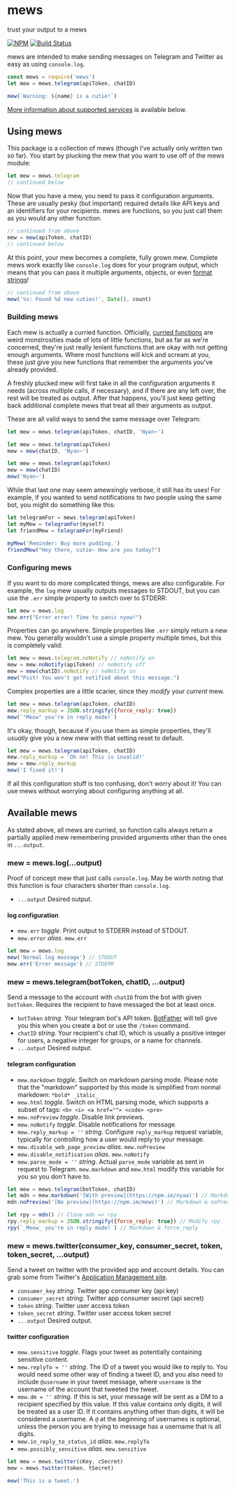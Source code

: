 # mews
trust your output to a mews

[![NPM](https://nodei.co/npm/mews.png?mini=true)](https://nodei.co/npm/mews/)
[![Build Status](https://travis-ci.org/stawberri/mews.svg?branch=master)](https://travis-ci.org/stawberri/mews)

mews are intended to make sending messages on Telegram and Twitter as easy as using `console.log`.

```js
const mews = require('mews')
let mew = mews.telegram(apiToken, chatID)

mew(`Warning: ${name} is a cutie!`)
```

[More information about supported services](#available-mews) is available below.

## Using mews

This package is a collection of mews (though I've actually only written two so far). You start by plucking the mew that you want to use off of the mews module:

```js
let mew = mews.telegram
// continued below
```

Now that you have a mew, you need to pass it configuration arguments. These are usually pesky (but important) required details like API keys and an identifiers for your recipients. mews are functions, so you just call them as you would any other function.

```js
// continued from above
mew = mew(apiToken, chatID)
// continued below
```

At this point, your mew becomes a complete, fully grown mew. Complete mews work exactly like `console.log` does for your program output, which means that you can pass it multiple arguments, objects, or even [format strings](https://nodejs.org/api/util.html#util_util_format_format)!

```js
// continued from above
mew('%s: Found %d new cuties!', Date(), count)
```


### Building mews

Each mew is actually a curried function. Officially, [curried functions](https://en.wikipedia.org/wiki/Currying) are weird monstrosities made of lots of little functions, but as far as we're concerned, they're just really lenient functions that are okay with not getting enough arguments. Where most functions will kick and scream at you, these just give you new functions that remember the arguments you've already provided.

A freshly plucked mew will first take in all the configuration arguments it needs (across multiple calls, if necessary), and if there are any left over, the rest will be treated as output. After that happens, you'll just keep getting back additional complete mews that treat all their arguments as output.

These are all valid ways to send the same message over Telegram:

```js
let mew = mews.telegram(apiToken, chatID, 'Nyan~')
```

```js
let mew = mews.telegram(apiToken)
mew = mew(chatID, 'Nyan~')
```

```js
let mew = mews.telegram(apiToken)
mew = mew(chatID)
mew('Nyan~')
```

While that last one may seem a*mews*ingly verbose, it still has its uses! For example, if you wanted to send notifications to *two* people using the same bot, you might do something like this:

```js
let telegramFor = mews.telegram(apiToken)
let myMew = telegramFor(myself)
let friendMew = telegramFor(myFriend)

myMew('Reminder: Buy more pudding.')
friendMew("Hey there, cutie~ How are you today?")
```


### Configuring mews

If you want to do more complicated things, mews are also configurable. For example, the `log` mew usually outputs messages to STDOUT, but you can use the `.err` simple property to switch over to STDERR:

```js
let mew = mews.log
mew.err("Error error! Time to panic nyow!")
```

Properties can go anywhere. Simple properties like `.err` simply return a new mew. You generally wouldn't use a simple property multiple times, but this is completely valid:

```js
let mew = mews.telegram.noNotify // noNotify on
mew = mew.noNotify(apiToken) // noNotify off
mew = mew(chatID).noNotify // noNotify on
mew("Psst! You won't get notified about this message.")
```

Complex properties are a little scarier, since they *modify* your *current* mew.

```js
let mew = mews.telegram(apiToken, chatID)
mew.reply_markup = JSON.stringify({force_reply: true})
mew(`"Meow" you're in reply mode!`)
```

It's okay, though, because if you use them as simple properties, they'll *usually* give you a new mew with that setting reset to default.

```js
let mew = mews.telegram(apiToken, chatID)
mew.reply_markup = 'Oh no! This is invalid!'
mew = mew.reply_markup
mew('I fixed it!')
```

If all this configuration stuff is too confusing, don't worry about it! You can use mews without worrying about configuring anything at all.

## Available mews
As stated above, all mews are curried, so function calls always return a partially applied mew remembering provided arguments other than the ones in `...output`.

### mew = mews.log(...output)
Proof of concept mew that just calls `console.log`. May be worth noting that this function is four characters shorter than `console.log`.

* `...output` Desired output.

#### log configuration

* `mew.err` *toggle*. Print output to STDERR instead of STDOUT.
* `mew.error` *alias*. `mew.err`

```js
let mew = mews.log
mew('Normal log message') // STDOUT
mew.err('Error message') // STDERR
```

### mew = mews.telegram(botToken, chatID, ...output)
Send a message to the account with `chatID` from the bot with given `botToken`. Requires the recipient to have messaged the bot at least once.

* `botToken` *string*. Your telegram bot's API token. [BotFather](https://telegram.me/BotFather) will tell give you this when you create a bot or use the `/token` command.
* `chatID` *string*. Your recipient's chat ID, which is usually a positive integer for users, a negative integer for groups, or a name for channels.
* `...output` Desired output.

#### telegram configuration

* `mew.markdown` *toggle*. Switch on markdown parsing mode. Please note that the "markdown" supported by this mode is simplified from normal markdown: `*bold* _italic_`
* `mew.html` *toggle*. Switch on HTML parsing mode, which supports a subset of tags: `<b> <i> <a href=""> <code> <pre>`
* `mew.noPreview` *toggle*. Disable link previews.
* `mew.noNotify` *toggle*. Disable notifications for message.
* `mew.reply_markup = ''` *string*. Configure `reply_markup` request variable, typically for controlling how a user would reply to your message.
* `mew.disable_web_page_preview` *alias*. `mew.noPreview`
* `mew.disable_notification` *alias*. `mew.noNotify`
* `mew.parse_mode = ''` *string*. Actual `parse_mode` variable as sent in request to Telegram. `mew.markdown` and `mew.html` modify this variable for you so you don't have to.

```js
let mew = mews.telegram(botToken, chatID)
let mdn = mew.markdown('[With preview](https://npm.im/nyaa)') // Markdown
mdn.noPreview('[No preview](https://npm.im/mews)') // Markdown & noPreview

let rpy = mdn() // Clone mdn => rpy
rpy.reply_markup = JSON.stringify({force_reply: true}) // Modify rpy
rpy(`_Meow_ you're in reply mode!`) // Markdown & force_reply
```

### mew = mews.twitter(consumer\_key, consumer\_secret, token, token_secret, ...output)
Send a tweet on twitter with the provided app and account details. You can grab some from Twitter's [Application Management site](https://apps.twitter.com).

* `consumer_key` *string*. Twitter app consumer key (api key)
* `consumer_secret` *string*. Twitter app consumer secret (api secret)
* `token` *string*. Twitter user access token
* `token_secret` *string*. Twitter user access token secret
* `...output` Desired output.

#### twitter configuration

* `mew.sensitive` *toggle*. Flags your tweet as potentially containing sensitive content.
* `mew.replyTo = ''` *string*. The ID of a tweet you would like to reply to. You would need some other way of finding a tweet ID, and you also need to include `@username` in your tweet message, where `username` is the username of the account that tweeted the tweet.
* `mew.dm = ''` *string*. If this is set, your message will be sent as a DM to a recipient specified by this value. If this value contains only digits, it will be treated as a user ID. If it contains anything other than digits, it will be considered a username. A `@` at the beginning of usernames is optional, unless the person you are trying to message has a username that is all digits.
* `mew.in_reply_to_status_id` *alias*. `mew.replyTo`
* `mew.possibly_sensitive` *alias*. `mew.sensitive`

```js
let mew = mews.twitter(cKey, cSecret)
mew = mews.twitter(token, tSecret)

mew('This is a tweet.')
```
